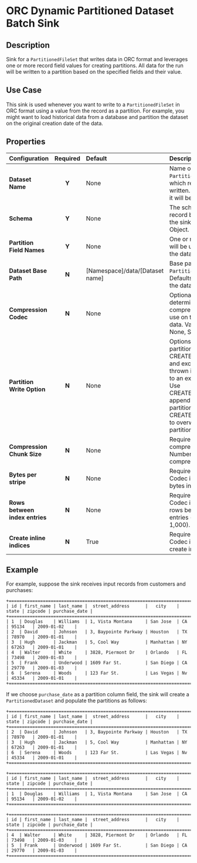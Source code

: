 # ORC Dynamic Partitioned Dataset Batch Sink


Description
-----------
Sink for a ``PartitionedFileSet`` that writes data in ORC format
and leverages one or more record field values for creating partitions.
All data for the run will be written to a partition based on the
specified fields and their value.


Use Case
--------
This sink is used whenever you want to write to a ``PartitionedFileSet`` in ORC format
using a value from the record as a partition. For example, you might want to load historical
data from a database and partition the dataset on the original creation date of the data.


Properties
----------
| Configuration | Required | Default | Description |
| :------------ | :------: | :------ | :---------- |
| **Dataset Name** | **Y** | None| Name of the ``PartitionedFileSet`` to which records are written. If it doesn't exist, it will be created. |
| **Schema** | **Y** | None | The schema of the record being written to the sink as a JSON Object. |
| **Partition Field Names** | **Y** | None | One or more fields that will be used to partition the dataset. |
| **Dataset Base Path** | **N** | [Namespace]/data/[Dataset name] | Base path for the ``PartitionedFileSet``. Defaults to the name of the dataset. |
| **Compression Codec** | **N** | None | Optional parameter to determine the compression codec to use on the resulting data. Valid values are None, Snappy, and zlib. |
| **Partition Write Option** | **N** | None | Options for writing to a partition. Defaults to CREATE if left empty, and exception will be thrown if trying to write to an existing partition. Use CREATE_OR_APPEND to append to existing partitions or CREATE_OR_OVERWRITE to overwrite existing partitions.|
| **Compression Chunk Size** | **N** | None | Required if setting compressionCodec. Number of bytes in each compression chunk. |
| **Bytes per stripe** | **N** | None | Required if Compression Codec is set. Number of bytes in each stripe. |
| **Rows between index entries** | **N** | None | Required if Compression Codec is set. Number of rows between index entries (must be >= 1,000). |
| **Create inline indices** | **N** | True | Required if Compression Codec is set. Whether to create inline indices. |

Example
-------

For example, suppose the sink receives input records from customers and purchases:


    +==================================================================================================+
    | id | first_name | last_name |  street_address      |   city    | state | zipcode | purchase_date |  
    +==================================================================================================+
    | 1  | Douglas    | Williams  | 1, Vista Montana     | San Jose  | CA    | 95134   | 2009-01-02    |
    | 2  | David      | Johnson   | 3, Baypointe Parkway | Houston   | TX    | 78970   | 2009-01-01    |
    | 3  | Hugh       | Jackman   | 5, Cool Way          | Manhattan | NY    | 67263   | 2009-01-01    |
    | 4  | Walter     | White     | 3828, Piermont Dr    | Orlando   | FL    | 73498   | 2009-01-03    |
    | 5  | Frank      | Underwood | 1609 Far St.         | San Diego | CA    | 29770   | 2009-01-03    |
    | 6  | Serena     | Woods     | 123 Far St.          | Las Vegas | Nv    | 45334   | 2009-01-01    |
    +==================================================================================================+

If we choose ``purchase_date`` as a partition column field, the sink will create a ``PartitionedDataset`` and populate 
the partitions as follows:


    +==================================================================================================+
    | id | first_name | last_name |  street_address      |   city    | state | zipcode | purchase_date |  
    +==================================================================================================+
    | 2  | David      | Johnson   | 3, Baypointe Parkway | Houston   | TX    | 78970   | 2009-01-01    |
    | 3  | Hugh       | Jackman   | 5, Cool Way          | Manhattan | NY    | 67263   | 2009-01-01    |
    | 6  | Serena     | Woods     | 123 Far St.          | Las Vegas | Nv    | 45334   | 2009-01-01    |
    +==================================================================================================+

    +==================================================================================================+
    | id | first_name | last_name |  street_address      |   city    | state | zipcode | purchase_date |  
    +==================================================================================================+
    | 1  | Douglas    | Williams  | 1, Vista Montana     | San Jose  | CA    | 95134   | 2009-01-02    |
    +==================================================================================================+

    +==================================================================================================+
    | id | first_name | last_name |  street_address      |   city    | state | zipcode | purchase_date |  
    +==================================================================================================+
    | 4  | Walter     | White     | 3828, Piermont Dr    | Orlando   | FL    | 73498   | 2009-01-03    |
    | 5  | Frank      | Underwood | 1609 Far St.         | San Diego | CA    | 29770   | 2009-01-03    |
    +==================================================================================================+
    